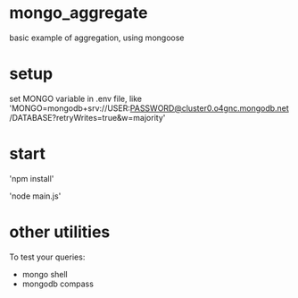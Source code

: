 # mongo_aggregate
basic example of aggregation, using mongoose

# setup
set MONGO variable in .env file, like 'MONGO=mongodb+srv://USER:PASSWORD@cluster0.o4gnc.mongodb.net/DATABASE?retryWrites=true&w=majority'

# start
'npm install'

'node main.js'

# other utilities

To test your queries:
- mongo shell
- mongodb compass


